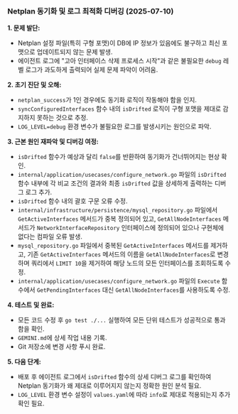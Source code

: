 ### Netplan 동기화 및 로그 최적화 디버깅 (2025-07-10)

**1. 문제 발단:**
- Netplan 설정 파일(특히 구형 포맷)이 DB에 IP 정보가 있음에도 불구하고 최신 포맷으로 업데이트되지 않는 문제 발생.
- 에이전트 로그에 "고아 인터페이스 삭제 프로세스 시작"과 같은 불필요한 `debug` 레벨 로그가 과도하게 출력되어 실제 문제 파악이 어려움.

**2. 초기 진단 및 오해:**
- `netplan_success`가 1인 경우에도 동기화 로직이 작동해야 함을 인지.
- `syncConfiguredInterfaces` 함수 내의 `isDrifted` 로직이 구형 포맷을 제대로 감지하지 못하는 것으로 추정.
- `LOG_LEVEL=debug` 환경 변수가 불필요한 로그를 발생시키는 원인으로 파악.

**3. 근본 원인 재파악 및 디버깅 여정:**
- `isDrifted` 함수가 예상과 달리 `false`를 반환하여 동기화가 건너뛰어지는 현상 확인.
- `internal/application/usecases/configure_network.go` 파일의 `isDrifted` 함수 내부에 각 비교 조건의 결과와 최종 `isDrifted` 값을 상세하게 출력하는 디버그 로그 추가.
- `isDrifted` 함수 내의 괄호 구문 오류 수정.
- `internal/infrastructure/persistence/mysql_repository.go` 파일에서 `GetActiveInterfaces` 메서드가 중복 정의되어 있고, `GetAllNodeInterfaces` 메서드가 `NetworkInterfaceRepository` 인터페이스에 정의되어 있으나 구현체에 없다는 컴파일 오류 발생.
- `mysql_repository.go` 파일에서 중복된 `GetActiveInterfaces` 메서드를 제거하고, 기존 `GetActiveInterfaces` 메서드의 이름을 `GetAllNodeInterfaces`로 변경하며 쿼리에서 `LIMIT 10`을 제거하여 해당 노드의 모든 인터페이스를 조회하도록 수정.
- `internal/application/usecases/configure_network.go` 파일의 `Execute` 함수에서 `GetPendingInterfaces` 대신 `GetAllNodeInterfaces`를 사용하도록 수정.

**4. 테스트 및 완료:**
- 모든 코드 수정 후 `go test ./...` 실행하여 모든 단위 테스트가 성공적으로 통과함을 확인.
- `GEMINI.md`에 상세 작업 내용 기록.
- Git 저장소에 변경 사항 푸시 완료.

**5. 다음 단계:**
- 배포 후 에이전트 로그에서 `isDrifted` 함수의 상세 디버그 로그를 확인하여 Netplan 동기화가 왜 제대로 이루어지지 않는지 정확한 원인 분석 필요.
- `LOG_LEVEL` 환경 변수 설정이 `values.yaml`에 따라 `info`로 제대로 적용되는지 추가 확인 필요.
